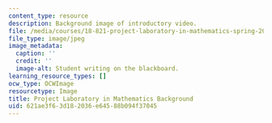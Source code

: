 ```yaml
---
content_type: resource
description: Background image of introductory video.
file: /media/courses/18-821-project-laboratory-in-mathematics-spring-2013/621ae3f63d182036e64588b094f37045_MIT18_821S13_proj_lab_bg.jpg
file_type: image/jpeg
image_metadata:
  caption: ''
  credit: ''
  image-alt: Student writing on the blackboard.
learning_resource_types: []
ocw_type: OCWImage
resourcetype: Image
title: Project Laboratory in Mathematics Background
uid: 621ae3f6-3d18-2036-e645-88b094f37045
---
```

